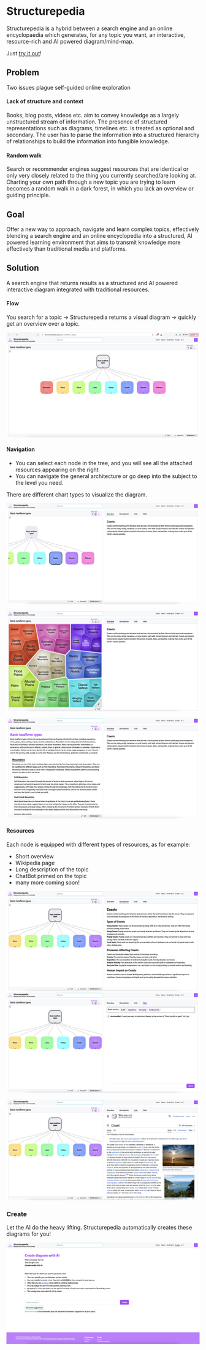 # Structurepedia

Structurepedia is a hybrid between a search engine and an online encyclopaedia which generates, for any topic you want,
an interactive, resource-rich and AI powered diagram/mind-map.

Just [try it out](https://structurepedia.org/)!

## Problem

Two issues plague self-guided online exploration

#### Lack of structure and context

Books, blog posts, videos etc. aim to convey knowledge as a largely unstructured stream of information.
The presence of structured representations such as diagrams, timelines etc. is treated as optional and secondary. The
user has to parse the information into a structured hierarchy of relationships to build the information into fungible
knowledge.

#### Random walk

Search or recommender engines suggest resources that are identical or only very closely related to the thing you
currently searched/are looking at. Charting your own path through a new topic you are trying to learn becomes a random
walk in a dark forest, in which you lack an overview or guiding principle.

## Goal

Offer a new way to approach, navigate and learn complex topics, effectively blending a search engine and an online
encyclopedia into a structured, AI powered learning environment that aims to transmit knowledge more effectively than
traditional media and platforms.

## Solution

A search engine that returns results as a structured and AI powered interactive diagram integrated with traditional
resources.

#### Flow

You search for a topic -> Structurepedia returns a visual diagram -> quickly get an overview over a topic.

![sc1](/assets/sc1.png)

#### Navigation

- You can select each node in the tree, and you will see all the attached resources appearing on the right
- You can navigate the general architecture or go deep into the subject to the level you need.

There are different chart types to visualize the diagram.

![sc2](/assets/sc2.png)

![sc22](/assets/sc22.png)

![sc23](/assets/sc23.png)

#### Resources

Each node is equipped with different types of resources, as for example:

- Short overview
- Wikipedia page
- Long description of the topic
- ChatBot primed on the topic
- many more coming soon!

![sc5](/assets/sc5.png) ![sc3](/assets/sc3.png)

![sc4](/assets/sc4.png)

### Create

Let the AI do the heavy lifting. Structurepedia automatically creates these diagrams for you!

![create](/assets/create.png)

